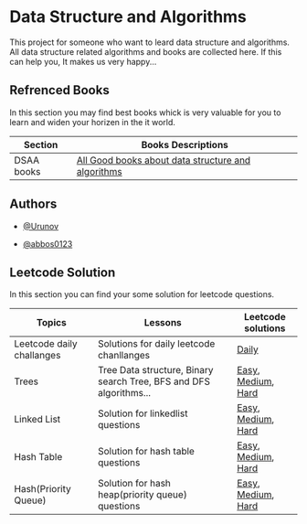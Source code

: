 # Data Structure and Algorithms

This project for someone who want to leard data structure and algorithms. All data structure related algorithms and books are collected here. If this can help you, It makes us very happy...


## Refrenced Books 
In this section you may find best books whick is very valuable for you to learn and widen your horizen in the it world.

| Section | Books Descriptions |
| --- | --- |
| DSAA books | [All Good books about data structure and algorithms](https://github.com/abbos0123/Algorithms-and-System-Design-FAANG/tree/main/Books/Data-Structure-And-Algorithms)|

## Authors

- [@Urunov](https://github.com/Urunov)

- [@abbos0123](https://github.com/abbos0123)

## Leetcode Solution

In this section you can find your some solution for leetcode questions. 

| Topics |  Lessons | Leetcode solutions | 
| --- | --- |----|
|Leetcode daily challanges| Solutions for daily leetcode chanllanges | [Daily](https://github.com/abbos0123/Algorithms-and-System-Design-FAANG/tree/main/Leetcode-Lessons-and-Solutions/Leetcode-solutions/Daily)|
|Trees|Tree Data structure, Binary search Tree, BFS and DFS algorithms...|[Easy](https://github.com/abbos0123/Algorithms-and-System-Design-FAANG/tree/main/Leetcode-Lessons-and-Solutions/Leetcode-solutions/Trees/Easy), [Medium](https://github.com/abbos0123/Algorithms-and-System-Design-FAANG/tree/main/Leetcode-Lessons-and-Solutions/Leetcode-solutions/Trees/Medium), [Hard](https://github.com/abbos0123/Algorithms-and-System-Design-FAANG/tree/main/Leetcode-Lessons-and-Solutions/Leetcode-solutions/Trees/Hard)|
|Linked List| Solution for linkedlist questions|[Easy](https://github.com/abbos0123/Algorithms-and-System-Design-FAANG/tree/main/Leetcode-Lessons-and-Solutions/Leetcode-solutions/Linked-List/Easy), [Medium](https://github.com/abbos0123/Algorithms-and-System-Design-FAANG/tree/main/Leetcode-Lessons-and-Solutions/Leetcode-solutions/Linked-List/Medium), [Hard](https://github.com/abbos0123/Algorithms-and-System-Design-FAANG/tree/main/Leetcode-Lessons-and-Solutions/Leetcode-solutions/Linked-List/Hard)|
|Hash Table | Solution for hash table questions|[Easy](https://github.com/abbos0123/Algorithms-and-System-Design-FAANG/tree/main/Leetcode-Lessons-and-Solutions/Leetcode-solutions/Hash-Table/Easy), [Medium](https://github.com/abbos0123/Algorithms-and-System-Design-FAANG/tree/main/Leetcode-Lessons-and-Solutions/Leetcode-solutions/Hash-Table/Medium), [Hard](https://github.com/abbos0123/Algorithms-and-System-Design-FAANG/tree/main/Leetcode-Lessons-and-Solutions/Leetcode-solutions/Hash-Table/Hard)|
|Hash(Priority Queue)| Solution for hash heap(priority queue) questions|[Easy](https://github.com/abbos0123/Algorithms-and-System-Design-FAANG/tree/main/Leetcode-Lessons-and-Solutions/Leetcode-solutions/Heap/Easy), [Medium](https://github.com/abbos0123/Algorithms-and-System-Design-FAANG/tree/main/Leetcode-Lessons-and-Solutions/Leetcode-solutions/Heap/Medium), [Hard](https://github.com/abbos0123/Algorithms-and-System-Design-FAANG/tree/main/Leetcode-Lessons-and-Solutions/Leetcode-solutions/Heap/Hard)|
